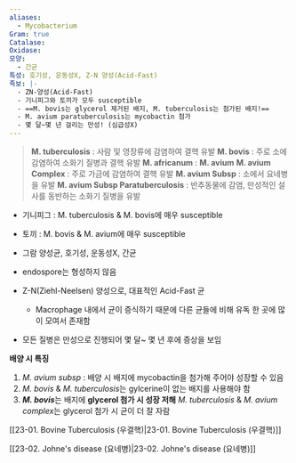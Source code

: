 ```yaml
---
aliases:
  - Mycobacterium
Gram: true
Catalase: 
Oxidase: 
모양:
  - 간균
특성: 호기성, 운동성X, Z-N 양성(Acid-Fast)
족보: |-
  - ZN-양성(Acid-Fast)
  - 기니피그와 토끼가 모두 susceptible
  - ==M. bovis는 glycerol 제거된 배지, M. tuberculosis는 첨가된 배지!==
  - M. avium paratuberculosis는 mycobactin 첨가
  - 몇 달~몇 년 걸리는 만성! (심급성X)
---
```

> **M. tuberculosis** : 사람 및 영장류에 감염하여 결핵 유발
> **M. bovis** : 주로 소에 감염하여 소화기 질병과 결핵 유발
> **M. africanum** : 
> **M. avium**
> 	**M. avium Complex** : 주로 가금에 감염하여 결핵 유발
> 	**M. avium Subsp** : 소에서 요네병을 유발
> 	**M. avium Subsp Paratuberculosis** : 반추동물에 감염, 만성적인 설사를 동반하는 소화기 질병을 유발

- 기니피그 : M. tuberculosis & M. bovis에 매우 susceptible
- 토끼 : M. bovis  & M. avium에 매우 susceptible

- 그람 양성균, 호기성, 운동성X, 간균
- endospore는 형성하지 않음
- Z-N(Ziehl-Neelsen) 양성으로, 대표적인 Acid-Fast 균
	- Macrophage 내에서 균이 증식하기 때문에 다른 균들에 비해 유독 한 곳에 많이 모여서 존재함
- 모든 질병은 만성으로 진행되어 몇 달~ 몇 년 후에 증상을 보임

**배양 시 특징**
1) *M. avium subsp* : 배양 시 배지에 mycobactin을 첨가해 주어야 성장할 수 있음
2) *M. bovis* & *M. tuberculosis*는 gylcerine이 없는 배지를 사용해야 함
3) ***M. bovis***는 배지에 **glycerol 첨가 시 성장 저해**
   *M. tuberculosis* & *M. avium complex*는 glycerol 첨가 시 균이 더 잘 자람

[[23-01. Bovine Tuberculosis (우결핵)|23-01. Bovine Tuberculosis (우결핵)]]

[[23-02. Johne's disease (요네병)|23-02. Johne's disease (요네병)]]